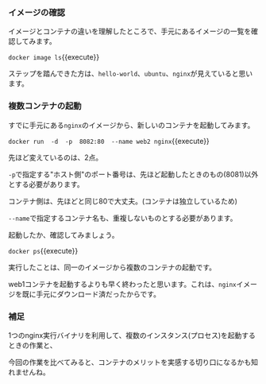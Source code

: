 ### イメージの確認

イメージとコンテナの違いを理解したところで、手元にあるイメージの一覧を確認してみます。

`docker image ls`{{execute}}

ステップを踏んできた方は、`hello-world`、`ubuntu`、`nginx`が見えていると思います。

### 複数コンテナの起動

すでに手元にある`nginx`のイメージから、新しいのコンテナを起動してみます。

`docker run  -d  -p  8082:80  --name web2 nginx`{{execute}}

先ほど変えているのは、2点。

`-p`で指定する"ホスト側"のポート番号は、先ほど起動したときのもの(8081)以外とする必要があります。

コンテナ側は、先ほどと同じ80で大丈夫。(コンテナは独立しているため)

`--name`で指定するコンテナ名も、重複しないものとする必要があります。

起動したか、確認してみましょう。

`docker ps`{{execute}}

実行したことは、同一のイメージから複数のコンテナの起動です。

web1コンテナを起動するよりも早く終わったと思います。これは、`nginx`イメージを既に手元にダウンロード済だったからです。

### 補足

1つのnginx実行バイナリを利用して、複数のインスタンス(プロセス)を起動するときの作業と、

今回の作業を比べてみると、コンテナのメリットを実感する切り口になるかも知れませんね。
